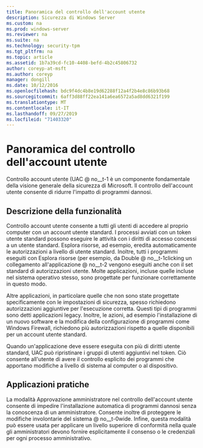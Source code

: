```yaml
---
title: Panoramica del controllo dell'account utente
description: Sicurezza di Windows Server
ms.custom: na
ms.prod: windows-server
ms.reviewer: na
ms.suite: na
ms.technology: security-tpm
ms.tgt_pltfrm: na
ms.topic: article
ms.assetid: 1b7a39cd-fc10-4408-befd-4b2c45806732
author: coreyp-at-msft
ms.author: coreyp
manager: dongill
ms.date: 10/12/2016
ms.openlocfilehash: bdc9f4dc4b8e19d62288f12a4f2b4e8c86b93b68
ms.sourcegitcommit: 6aff3d88ff22ea141a6ea6572a5ad8dd6321f199
ms.translationtype: MT
ms.contentlocale: it-IT
ms.lasthandoff: 09/27/2019
ms.locfileid: "71403320"
---
```

# <a name="user-account-control-overview"></a>Panoramica del controllo dell'account utente
Controllo account utente \(UAC @ no__t-1 è un componente fondamentale della visione generale della sicurezza di Microsoft.  Il controllo dell'account utente consente di ridurre l'impatto di programmi dannosi.

## <a name="BKMK_OVER"></a>Descrizione della funzionalità
Controllo account utente consente a tutti gli utenti di accedere al proprio computer con un account utente standard. I processi avviati con un token utente standard possono eseguire le attività con i diritti di accesso concessi a un utente standard. Esplora risorse, ad esempio, eredita automaticamente le autorizzazioni a livello di utente standard. Inoltre, tutti i programmi eseguiti con Esplora risorse \(per esempio, da Double @ no__t-1clicking un collegamento all'applicazione @ no__t-2 vengono eseguiti anche con il set standard di autorizzazioni utente. Molte applicazioni, incluse quelle incluse nel sistema operativo stesso, sono progettate per funzionare correttamente in questo modo.

Altre applicazioni, in particolare quelle che non sono state progettate specificamente con le impostazioni di sicurezza, spesso richiedono autorizzazioni aggiuntive per l'esecuzione corretta. Questi tipi di programmi sono detti applicazioni legacy. Inoltre, le azioni, ad esempio l'installazione di un nuovo software e la modifica della configurazione di programmi come Windows Firewall, richiedono più autorizzazioni rispetto a quelle disponibili per un account utente standard.

Quando un'applicazione deve essere eseguita con più di diritti utente standard, UAC può ripristinare i gruppi di utenti aggiuntivi nel token. Ciò consente all'utente di avere il controllo esplicito dei programmi che apportano modifiche a livello di sistema al computer o al dispositivo.

## <a name="BKMK_APP"></a>Applicazioni pratiche
La modalità Approvazione amministratore nel controllo dell'account utente consente di impedire l'installazione automatica di programmi dannosi senza la conoscenza di un amministratore. Consente inoltre di proteggere le modifiche involontarie del sistema @ no__t-0wide. Infine, questa modalità può essere usata per applicare un livello superiore di conformità nella quale gli amministratori devono fornire esplicitamente il consenso o le credenziali per ogni processo amministrativo.



